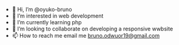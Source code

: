- 👋 Hi, I’m @oyuko-bruno
- 👀 I’m interested in web development
- 🌱 I’m currently learning php
- 💞️ I’m looking to collaborate on developing a responsive wwbsite
- 📫 How to reach me email me bruno.odwuor19@gmail.com

<!---
oyuko-bruno/oyuko-bruno is a ✨ special ✨ repository because its `README.md` (this file) appears on your GitHub profile.
You can click the Preview link to take a look at your changes.
--->
